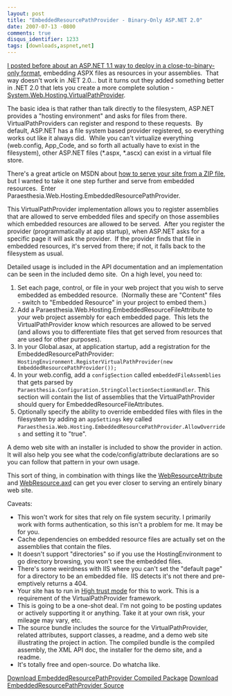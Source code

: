 ```yaml
---
layout: post
title: "EmbeddedResourcePathProvider - Binary-Only ASP.NET 2.0"
date: 2007-07-13 -0800
comments: true
disqus_identifier: 1233
tags: [downloads,aspnet,net]
---
```

[I posted before about an ASP.NET 1.1 way to deploy in a
close-to-binary-only
format](http://paraesthesia.com/archive/2007/05/31/embeddedpagehandlerfactory-binary-only-asp.net-1.1.aspx),
embedding ASPX files as resources in your assemblies.  That way doesn't
work in .NET 2.0... but it turns out they added something better in .NET
2.0 that lets you create a more complete solution -
[System.Web.Hosting.VirtualPathProvider](http://msdn2.microsoft.com/en-us/library/system.web.hosting.virtualpathprovider.aspx).

The basic idea is that rather than talk directly to the filesystem,
ASP.NET provides a "hosting environment" and asks for files from there. 
VirtualPathProviders can register and respond to these requests.  By
default, ASP.NET has a file system based provider registered, so
everything works out like it always did.  While you can't virtualize
everything (web.config, App\_Code, and so forth all actually have to
exist in the filesystem), other ASP.NET files (\*.aspx, \*.ascx) can
exist in a virtual file store.

There's a great article on MSDN about [how to serve your site from a ZIP
file](http://msdn2.microsoft.com/En-US/library/aa479502.aspx), but I
wanted to take it one step further and serve from embedded resources. 
Enter Paraesthesia.Web.Hosting.EmbeddedResourcePathProvider.

This VirtualPathProvider implementation allows you to register
assemblies that are allowed to serve embedded files and specify on those
assemblies which embedded resources are allowed to be served.  After you
register the provider (programmatically at app startup), when ASP.NET
asks for a specific page it will ask the provider.  If the provider
finds that file in embedded resources, it's served from there; if not,
it falls back to the filesystem as usual.

Detailed usage is included in the API documentation and an
implementation can be seen in the included demo site.  On a high level,
you need to:

1.  Set each page, control, or file in your web project that you wish to
    serve embedded as embedded resource.  (Normally these are "Content"
    files - switch to "Embedded Resource" in your project to embed
    them.)
2.  Add a Paraesthesia.Web.Hosting.EmbeddedResourceFileAttribute to your
    web project assembly for each embedded page.  This lets the
    VirtualPathProvider know which resources are allowed to be served
    (and allows you to differentiate files that get served from
    resources that are used for other purposes).
3.  In your Global.asax, at application startup, add a registration for
    the EmbeddedResourcePathProvider:
    `HostingEnvironment.RegisterVirtualPathProvider(new EmbeddedResourcePathProvider());`
4.  In your web.config, add a `configSection` called
    `embeddedFileAssemblies` that gets parsed by
    `Paraesthesia.Configuration.StringCollectionSectionHandler`. This
    section will contain the list of assemblies that the
    VirtualPathProvider should query for EmbeddedResourceFileAttributes.
5.  Optionally specify the ability to override embedded files with files
    in the filesystem by adding an `appSettings` key called
    `Paraesthesia.Web.Hosting.EmbeddedResourcePathProvider.AllowOverrides`
    and setting it to "true".

A demo web site with an installer is included to show the provider in
action.  It will also help you see what the code/config/attribute
declarations are so you can follow that pattern in your own usage.

This sort of thing, in combination with things like the
[WebResourceAttribute](http://msdn2.microsoft.com/en-us/library/system.web.ui.webresourceattribute.aspx)
and
[WebResource.axd](http://weblogs.asp.net/jeff/archive/2005/07/18/419842.aspx)
can get you ever closer to serving an entirely binary web site.

Caveats:

-   This won't work for sites that rely on file system security. I
    primarily work with forms authentication, so this isn't a problem
    for me. It may be for you.
-   Cache dependencies on embedded resource files are actually set on
    the assemblies that contain the files.
-   It doesn't support "directories" so if you use the
    HostingEnvironment to go directory browsing, you won't see the
    embedded files.
-   There's some weirdness with IIS where you can't set the "default
    page" for a directory to be an embedded file.  IIS detects it's not
    there and pre-emptively returns a 404.
-   Your site has to run in [High trust
    mode](http://msdn2.microsoft.com/en-us/library/system.web.aspnethostingpermissionlevel.aspx)
    for this to work. This is a requirement of the VirtualPathProvider
    framework.
-   This is going to be a one-shot deal. I'm not going to be posting
    updates or actively supporting it or anything. Take it at your own
    risk, your mileage may vary, etc.
-   The source bundle includes the source for the VirtualPathProvider,
    related attributes, support classes, a readme, and a demo web site
    illustrating the project in action. The compiled bundle is the
    compiled assembly, the XML API doc, the installer for the demo site,
    and a readme.
-   It's totally free and open-source. Do whatcha like.

[Download EmbeddedResourcePathProvider Compiled
Package](https://onedrive.live.com/redir?resid=C2CB832A5EC9B707!45417&authkey=!AAc7EeVmY1tV184&ithint=file%2czip)
 [Download EmbeddedResourcePathProvider
Source](https://onedrive.live.com/redir?resid=C2CB832A5EC9B707!45416&authkey=!AAnKG5RcSsY-2W4&ithint=file%2czip)

